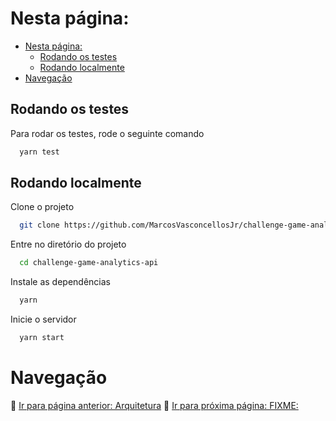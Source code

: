 # Nesta página:

- [Nesta página:](#nesta-página)
  - [Rodando os testes](#rodando-os-testes)
  - [Rodando localmente](#rodando-localmente)
- [Navegação](#navegação)


## Rodando os testes

Para rodar os testes, rode o seguinte comando

```bash
  yarn test
```

## Rodando localmente

Clone o projeto

```bash
  git clone https://github.com/MarcosVasconcellosJr/challenge-game-analytics-api.git
```

Entre no diretório do projeto

```bash
  cd challenge-game-analytics-api
```

Instale as dependências

```bash
  yarn
```

Inicie o servidor

```bash
  yarn start
```


# Navegação

🔗 [Ir para página anterior: Arquitetura](./2-Architecture.md)
🔗 [Ir para próxima página: FIXME:](./1-Getting%20Started.md)